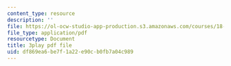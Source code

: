 ```yaml
---
content_type: resource
description: ''
file: https://ol-ocw-studio-app-production.s3.amazonaws.com/courses/18-01sc-single-variable-calculus-fall-2010/df869ea6be7f1a22e90cb0fb7a04c989_aeXp1zC6Hls.pdf
file_type: application/pdf
resourcetype: Document
title: 3play pdf file
uid: df869ea6-be7f-1a22-e90c-b0fb7a04c989
---
```

